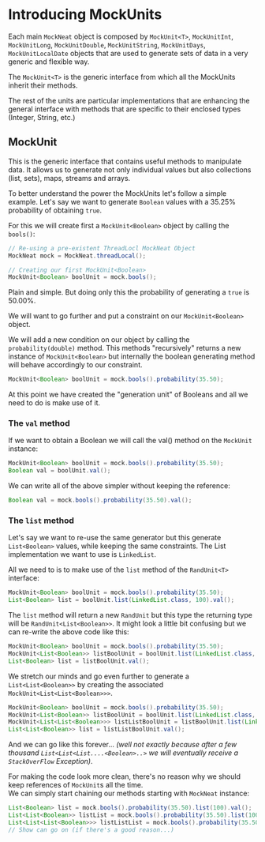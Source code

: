# Introducing MockUnits

Each main `MockNeat` object is composed by `MockUnit<T>`, `MockUnitInt`, `MockUnitLong`, `MockUnitDouble`, `MockUnitString`, `MockUnitDays`, `MockUnitLocalDate` objects that are used to generate sets of data in a very generic and flexible way.

The `MockUnit<T>` is the generic interface from which all the MockUnits inherit their methods. 

The rest of the units are particular implementations that are enhancing the general interface with methods that are specific to their enclosed types (Integer, String, etc.)

## MockUnit<T>

This is the generic interface that contains useful methods to manipulate data. It allows us to generate not only  individual values but also collections (list, sets), maps, streams and arrays. 

To better understand the power the MockUnits let's follow a simple example. Let's say we want to generate `Boolean` values with a 35.25% probability of obtaining `true`.

For this we will create first a `MockUnit<Boolean>` object by calling the `bools()`:

```java
// Re-using a pre-existent ThreadLocl MockNeat Object
MockNeat mock = MockNeat.threadLocal();

// Creating our first MockUnit<Boolean>
MockUnit<Boolean> boolUnit = mock.bools();
```

Plain and simple. But doing only this the probability of generating a `true` is 50.00%. 

We will want to go further and put a constraint on our `MockUnit<Boolean>` object. 

We will add a new condition on our object by calling the `probability(double)` method. This methods "recursively" returns a new instance of `MockUnit<Boolean>` but internally the boolean generating method will behave accordingly to our constraint.

```java
MockUnit<Boolean> boolUnit = mock.bools().probability(35.50);
```

At this point we have created the "generation unit" of Booleans and all we need to do is make use of it.


### The `val` method

If we want to obtain a Boolean we will call the val() method on the `MockUnit` instance:

```java
MockUnit<Boolean> boolUnit = mock.bools().probability(35.50);
Boolean val = boolUnit.val();
```

We can write all of the above simpler without keeping the reference:

```java
Boolean val = mock.bools().probability(35.50).val();
```

### The `list` method

Let's say we want to re-use the same generator but this generate `List<Boolean>` values, while keeping the same constraints. The List implementation we want to use is `LinkedList`.

All we need to is to make use of the `list` method of the `RandUnit<T>` interface:

```java
MockUnit<Boolean> boolUnit = mock.bools().probability(35.50);
List<Boolean> list = boolUnit.list(LinkedList.class, 100).val();
``` 

The `list` method will return a new `RandUnit` but this type the returning type will be `RandUnit<List<Boolean>>`. It might look a little bit confusing but we can re-write the above code like this:

```java
MockUnit<Boolean> boolUnit = mock.bools().probability(35.50);
MockUnit<List<Boolean>> listBoolUnit = boolUnit.list(LinkedList.class, 100);
List<Boolean> list = listBoolUnit.val();
```

We stretch our minds and go even further to generate a `List<List<Boolean>>` by creating the associated `MockUnit<List<List<Boolean>>>`. 

```java
MockUnit<Boolean> boolUnit = mock.bools().probability(35.50);
MockUnit<List<Boolean>> listBoolUnit = boolUnit.list(LinkedList.class, 100);
MockUnit<List<List<Boolean>>> listListBoolUnit = listBoolUnit.list(LinkedList.class, 100);
List<List<Boolean>> list = listListBoolUnit.val();
```

And we can go like this forever... *(well not exactly because after a few thousand `List<List<List....<Boolean>..>`  we will eventually receive a `StackOverFlow` Exception)*.

For making the code look more clean, there's no reason why we should keep references of `MockUnit`s all the time.  
We can simply start chaining our methods starting with `MockNeat` instance:

```java
List<Boolean> list = mock.bools().probability(35.50).list(100).val();
List<List<Boolean>> listList = mock.bools().probability(35.50).list(100).list(100).val();
List<List<List<Boolean>>> listListList = mock.bools().probability(35.50).list(100).list(100).list(100).val();
// Show can go on (if there's a good reason...)
```


